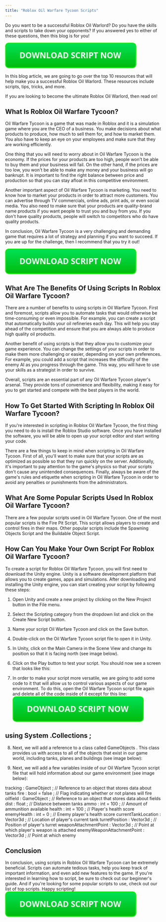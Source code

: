 ```yaml
---
title: "Roblox Oil Warfare Tycoon Scripts"
---
```


Do you want to be a successful Roblox Oil Warlord? Do you have the skills and scripts to take down your opponents? If you answered yes to either of these questions, then this blog is for you!

[![script button](https://github.com/robloxpaste/robloxpaste.github.io/blob/main/script_button.png?raw=true)](https://rbxpaste.com/latest-script)


In this blog article, we are going to go over the top 10 resources that will help make you a successful Roblox Oil Warlord. These resources include scripts, tips, tricks, and more.

If you are looking to become the ultimate Roblox Oil Warlord, then read on!

## What Is Roblox Oil Warfare Tycoon?
Oil Warfare Tycoon is a game that was made in Roblox and it is a simulation game where you are the CEO of a business. You make decisions about what products to produce, how much to sell them for, and how to market them. You also have to keep an eye on your employees and make sure that they are working efficiently.

One thing that you will need to worry about in Oil Warfare Tycoon is the economy. If the prices for your products are too high, people won't be able to buy them and your business will fail. On the other hand, if the prices are too low, you won't be able to make any money and your business will go bankrupt. It is important to find the right balance between price and production so that you can stay afloat in this competitive environment.

Another important aspect of Oil Warfare Tycoon is marketing. You need to know how to market your products in order to attract more customers. You can advertise through TV commercials, online ads, print ads, or even social media. You also need to make sure that your products are quality-brand name products if you want people to trust you and buy from you. If you don't have quality products, people will switch to competitors who do have quality products.

In conclusion, Oil Warfare Tycoon is a very challenging and demanding game that requires a lot of strategy and planning if you want to succeed. If you are up for the challenge, then I recommend that you try it out!

[![script button](https://github.com/robloxpaste/robloxpaste.github.io/blob/main/script_button.png?raw=true)](https://rbxpaste.com/latest-script)

## What Are The Benefits Of Using Scripts In Roblox Oil Warfare Tycoon?

There are a number of benefits to using scripts in Oil Warfare Tycoon. First and foremost, scripts allow you to automate tasks that would otherwise be time-consuming or even impossible. For example, you can create a script that automatically builds your oil refineries each day. This will help you stay ahead of the competition and ensure that you are always able to produce high quality oil products.

Another benefit of using scripts is that they allow you to customize your game experience. You can change the settings of your scripts in order to make them more challenging or easier, depending on your own preferences. For example, you could add a script that increases the difficulty of the enemy AI as you progress through the game. This way, you will have to use your skills as a strategist in order to survive.

Overall, scripts are an essential part of any Oil Warfare Tycoon player's arsenal. They provide tons of convenience and flexibility, making it easy for you to get started and compete with the best players in the world.

## How To Get Started With Scripting In Roblox Oil Warfare Tycoon?
If you're interested in scripting in Roblox Oil Warfare Tycoon, the first thing you need to do is install the Roblox Studio software. Once you have installed the software, you will be able to open up your script editor and start writing your code.

There are a few things to keep in mind when scripting in Oil Warfare Tycoon. First of all, you'll want to make sure that your scripts are as optimized as possible so that they run quickly on the server. Additionally, it's important to pay attention to the game's physics so that your scripts don't cause any unintended consequences. Finally, always be aware of the game's rules and etiquette when scripting in Oil Warfare Tycoon in order to avoid any penalties or punishments from the administrators.

## What Are Some Popular Scripts Used In Roblox Oil Warfare Tycoon?
There are a few popular scripts used in Oil Warfare Tycoon. One of the most popular scripts is the Fire Pit Script. This script allows players to create and control fires in their maps. Other popular scripts include the Spawning Objects Script and the Buildable Object Script.

## How Can You Make Your Own Script For Roblox Oil Warfare Tycoon?

To create a script for Roblox Oil Warfare Tycoon, you will first need to download the Unity engine. Unity is a software development platform that allows you to create games, apps and simulations. After downloading and installing the Unity engine, you can start creating your script by following these steps: 

1. Open Unity and create a new project by clicking on the New Project button in the File menu. 
2. Select the Scripting category from the dropdown list and click on the Create New Script button. 
3. Name your script Oil Warfare Tycoon and click on the Save button. 
4. Double-click on the Oil Warfare Tycoon script file to open it in Unity. 
5. In Unity, click on the Main Camera in the Scene View and change its position so that it is facing north (see image below). 
6. Click on the Play button to test your script. You should now see a screen that looks like this:


7. In order to make your script more versatile, we are going to add some code to it that will allow us to control various aspects of our game environment. To do this, open the Oil Warfare Tycoon script file again and delete all of the code inside of it except for this line: 
[![script button](https://github.com/robloxpaste/robloxpaste.github.io/blob/main/script_button.png?raw=true)](https://rbxpaste.com/latest-script)

## using System .Collections ;
8. Next, we will add a reference to a class called GameObjects . This class provides us with access to all of the objects that exist in our game world, including tanks, planes and buildings (see image below):


9. Next, we will add a few variables inside of our Oil Warfare Tycoon script file that will hold information about our game environment (see image below):

 tracking : GameObject ; // Reference to an object that stores data about tanks fire : bool = false ; // Flag indicating whether or not planes will fire oilfield : GameObject ; // Reference to an object that stores data about fields dist : float ; // Distance between tanks ammo : int = 100 ; // Amount of ammunition available health : int = 100 ; // Player's health score enemyHealth : int = 0 ; // Enemy player's health score currentTankLocation : Vector3d ; // Location of player's current tank turretPosition : Vector3d ; // Position of player's turret weaponAttachmentPoint : Vector3d ; // Point at which player's weapon is attached enemyWeaponAttachmentPoint : Vector3d ; // Point at which enemy

## Conclusion

In conclusion, using scripts in Roblox Oil Warfare Tycoon can be extremely beneficial. Scripts can automate tedious tasks, help you keep track of important information, and even add new features to the game. If you're interested in learning how to script, be sure to check out our beginner's guide. And if you're looking for some popular scripts to use, check out our list of top scripts. Happy scripting!
[![script button](https://github.com/robloxpaste/robloxpaste.github.io/blob/main/script_button.png?raw=true)](https://rbxpaste.com/latest-script)
